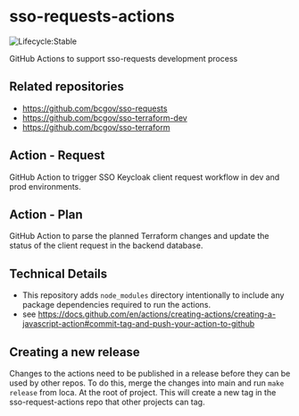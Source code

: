# sso-requests-actions

![Lifecycle:Stable](https://img.shields.io/badge/Lifecycle-Stable-97ca00)

GitHub Actions to support sso-requests development process

## Related repositories

- https://github.com/bcgov/sso-requests
- https://github.com/bcgov/sso-terraform-dev
- https://github.com/bcgov/sso-terraform

## Action - Request

GitHub Action to trigger SSO Keycloak client request workflow in dev and prod environments.

## Action - Plan

GitHub Action to parse the planned Terraform changes and update the status of the client request in the backend database.

## Technical Details

- This repository adds `node_modules` directory intentionally to include any package dependencies required to run the actions.
- see https://docs.github.com/en/actions/creating-actions/creating-a-javascript-action#commit-tag-and-push-your-action-to-github

## Creating a new release

Changes to the actions need to be published in a release before they can be used by other repos.  To do this, merge the changes into main and run `make release` from loca. At the root of project.  This will create a new tag in the sso-request-actions repo that other projects can tag.